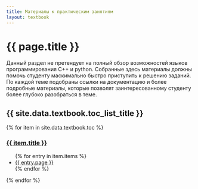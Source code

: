 ```yaml
---
title: Материалы к практическим занятиям
layout: textbook
---
```


# {{ page.title }}

Данный раздел не претендует на полный обзор возможностей языков программирования C++ и python. Собранные здесь материалы должны помочь студенту маскимально быстро приступить к решению заданий. По каждой теме подобраны ссылки на документацию и более подробные материалы, которые позволят заинтересованному студенту более глубоко разобраться в теме.

<h2>{{ site.data.textbook.toc_list_title }}</h2>
{% for item in site.data.textbook.toc %}
  <h3><a href="{{entry.url }}">{{ item.title }}</a></h3>
  <ul>
  {% for entry in item.items %}
    <li><a href="{{ entry.url }}">{{ entry.page }}</a></li>
  {% endfor %}
  </ul>
{% endfor %}
